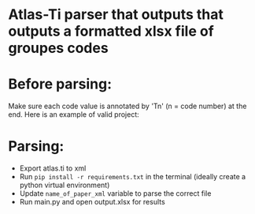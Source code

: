 # Atlas-Ti parser that outputs that outputs a formatted xlsx file of groupes codes

# Before parsing:

Make sure each code value is annotated by 'Tn' (n = code number) at the end. 
Here is an example of valid project:


# Parsing:

- Export atlas.ti to xml 
- Run `pip install -r requirements.txt` in the terminal (ideally create a python virtual environment)
- Update `name_of_paper_xml` variable to parse the correct file
- Run main.py and open output.xlsx for results
